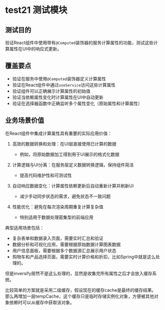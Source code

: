 # test21 测试模块

## 测试目的

验证React组件中使用带有`@Computed`装饰器的服务计算属性的功能，测试这些计算属性在UI中的响应式更新。

## 覆盖要点

- 验证在服务中使用`@Computed`装饰器定义计算属性
- 验证在React组件中通过`useService`访问这些计算属性
- 验证组件可以正确展示计算属性的初始值
- 验证当依赖属性变化时计算属性在UI中自动更新
- 验证在选择器函数中正确监听多个属性变化（原始属性和计算属性）

## 业务场景价值

在React组件中集成计算属性具有重要的实际应用价值：

1. 高效的数据转换和处理：在UI层直接使用已计算的数据
   - 例如，将原始数据加工得到用于UI展示的格式化数据

2. 计算逻辑与UI分离：在服务层定义数据转换逻辑，保持组件简洁
   - 提高代码维护性和可测试性

3. 自动响应数据变化：计算属性依赖更新后自动重新计算并刷新UI
   - 减少手动同步状态的需求，避免状态不一致问题

4. 性能优化：避免在每次渲染周期重复计算复杂值
   - 特别适用于数据处理密集型的前端应用

典型适用场景包括：

- 复杂表单和数据录入页面，需要实时汇总和验证
- 数据分析和可视化应用，需要根据原始数据计算图表数据
- 用户信息面板，需要根据多个数据源汇总展示用户状态
- 购物车和产品选择页面，需要实时计算价格和折扣，比如Spring中就是这么处理的。

但是inversify居然不是这么处理的，显然是收集完所有属性之后才会放入缓存系统。

比较简单的方案就是采用二级缓存，假设现在的缓存cache是最终的缓存结果。
那么再增加一层tempCache，这个缓存只是临时存储实例化对象，方便被其他对象依赖时可以从缓存中获取该对象。
